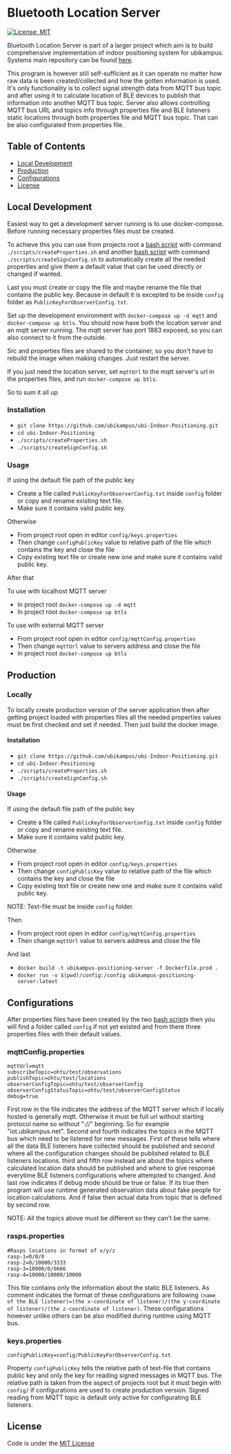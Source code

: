 # Bluetooth Location Server

[![License: MIT](https://img.shields.io/badge/License-MIT-green.svg)](https://opensource.org/licenses/MIT)

Bluetooth Location Server is part of a larger project which aim is to build comprehensive implementation of indoor positioning system for ubikampus. Systems main repository can be found [here](https://github.com/ubikampus/ubi-Indoor-Positioning).

This program is however still self-sufficient as it can operate no matter how raw data is been created/collected and how the gotten information is used. It's only functionality is to collect signal strength data from MQTT bus topic and after using it to calculate location of BLE devices to publish that information into another MQTT bus topic. Server also allows controlling MQTT bus URL and topics info through properties file and BLE listeners static locations through both properties file and MQTT bus topic. That can be also configurated from properties file. 

## Table of Contents <a name="table-of-contents"/>

*  [Local Development](#local-development)
*  [Production](#production)
*  [Configurations](#configurations)
*  [License](#license)

## Local Development

Easiest way to get a development server running is to use docker-compose.
Before running necessary properties files must be created. 

To achieve this you can use from projects root a [bash script](https://github.com/ubikampus/Bluetooth-location-server/blob/master/scripts/createProperties.sh) with command `./scripts/createProperties.sh` and another [bash script](https://github.com/ubikampus/Bluetooth-Location-Server/blob/master/scripts/createSignConfig.sh) with command `./scripts/createSignConfig.sh`
to automatically create all the needed properties and give them a default value that can be used directly or changed if wanted. 

Last you must create or copy the file and maybe rename the file that contains the public key. Because in default it is excepted to be inside `config` folder as `PublicKeyForObserverConfig.txt`.

Set up the development environment with `docker-compose up -d mqtt` and `docker-compose up btls`.
You should now have both the location server and an mqtt server running.
The mqtt server has port 1883 exposed, so you can also connect to it from the outside.

Src and properties files are shared to the container, so you don't have to rebuild the image when making changes. Just restart the server.

If you just need the location server, set `mqttUrl` to the mqtt server's url in the properties files, and run `docker-compose up btls`. 

So to sum it all up

### Installation

*  `git clone https://github.com/ubikampus/ubi-Indoor-Positioning.git`
*  `cd ubi-Indoor-Positioning`
*  `./scripts/createProperties.sh`
*  `./scripts/createSignConfig.sh`

### Usage

If using the default file path of the public key

*  Create a file called `PublicKeyForObserverConfig.txt` inside `config` folder or copy and rename existing text file.
*  Make sure it contains valid public key.

Otherwise

*  From project root open in editor `config/keys.properties`
*  Then change `configPublicKey` value to relative path of the file which contains the key and close the file
*  Copy existing text file or create new one and make sure it contains valid public key.

After that

To use with localhost MQTT server

*  In project root `docker-compose up -d mqtt`
*  In project root `docker-compose up btls`

To use with external MQTT server

*  From project root open in editor `config/mqttConfig.properties`
*  Then change `mqttUrl` value to servers address and close the file
*  In project root `docker-compose up btls`

## Production



### Locally

To locally create production version of the server application then after getting project loaded with properties files all the needed properties values must be first checked and set if needed. Then just build the docker image.

#### Installation

*  `git clone https://github.com/ubikampus/ubi-Indoor-Positioning.git`
*  `cd ubi-Indoor-Positioning`
*  `./scripts/createProperties.sh`
*  `./scripts/createSignConfig.sh`

#### Usage

If using the default file path of the public key

*  Create a file called `PublicKeyForObserverConfig.txt` inside `config` folder or copy and rename existing text file.
*  Make sure it contains valid public key.

Otherwise

*  From project root open in editor `config/keys.properties`
*  Then change `configPublicKey` value to relative path of the file which contains the key and close the file
*  Copy existing text file or create new one and make sure it contains valid public key.

NOTE: Text-file must be inside `config` folder.

Then

*  From project root open in editor `config/mqttConfig.properties`
*  Then change `mqttUrl` value to servers address and close the file

And last

*  `docker build -t ubikampus-positioning-server -f Dockerfile.prod .`
*  `docker run -v $(pwd)/config:/config ubikampus-positioning-server:latest`

## Configurations

After properties files have been created by the two [bash script](https://github.com/ubikampus/Bluetooth-location-server/blob/master/scripts/)s then you will find a folder called `config` if not yet existed and from there three properties files with their default values.  

### mqttConfig.properties

```
mqttUrl=mqtt
subscribeTopic=ohtu/test/observations
publishTopic=ohtu/test/locations
observerConfigTopic=ohtu/test/observerConfig
observerConfigStatusTopic=ohtu/test/observerConfigStatus
debug=true
```

First row in the file indicates the address of the MQTT server which if locally hosted is generally mqtt. Otherwise it must be full url without starting protocol name so without "://" beginning. So for example "iot.ubikampus.net". Second and fourth indicates the topics in the MQTT bus which need to be listened for new messages. First of these tells where all the data BLE listeners have collected should be published and second where all the configuration changes should be published related to BLE listeners locations. third and fifth row instead are about the topics where calculated location data should be published and where to give response everytime BLE listeners configurations where attempted to changed. And last row indicates if debug mode should be true or false. If its true then program will use runtime generated observation data about fake people for location calculations. And if false then actual data from topic that is defined by second row.

NOTE: All the topics above must be different so they can't be the same.

### rasps.properties

```
#Rasps locations in format of x/y/z
rasp-1=0/0/0
rasp-2=0/10000/3333
rasp-3=10000/0/6666
rasp-4=10000/10000/10000
```

This file contains only the information about the static BLE listeners. As comment indicates the format of these configurations are following `(name of the BLE listener)=(the x-coordinate of listener)/(the y-coordinate of listener)/(the z-coordinate of listener)`. These configurations however unlike others can be also modified during runtime using MQTT bus. 

### keys.properties

```
configPublicKey=config/PublicKeyForObserverConfig.txt
```

Property `configPublicKey` tells the relative path of text-file that contains public key and only the key for reading signed messages in MQTT bus. The relative path is taken from the aspect of projects root but it must begin with `config/` if configurations are used to  create production version. Signed reading from MQTT topic is default only active for configurating BLE listeners.

## License

Code is under the [MIT License](https://github.com/ubikampus/Bluetooth-Location-Server/blob/master/LICENSE)



